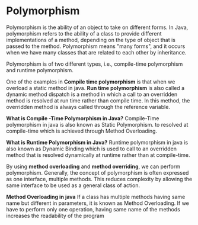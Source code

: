 # Polymorphism

Polymorphism is the ability of an object to take on different forms. In Java, polymorphism refers to the ability of a class to provide different implementations of a method, depending on the type of object that is passed to the method. Polymorphism means "many forms", and it occurs when we have many classes that are related to each other by inheritance.

Polymorphism is of two different types, i.e., compile-time polymorphism and runtime polymorphism.

One of the examples in **Compile time polymorphism** is that when we overload a static method in java. **Run time polymorphism** is also called a dynamic method dispatch is a method in which a call to an overridden method is resolved at run time rather than compile time. In this method, the overridden method is always called through the reference variable.

**What is Compile -Time Polymorphism in Java?**
Compile-Time polymorphism in java is also known as Static Polymorphism. to resolved at compile-time which is achieved through Method Overloading.

**What is Runtime Polymorphism in Java?**
Runtime polymorphism in java is also known as Dynamic Binding which is used to call to an overridden method that is resolved dynamically at runtime rather than at compile-time.

By using **method overloading** and **method overriding**, we can perform polymorphism. Generally, the concept of polymorphism is often expressed as one interface, multiple methods. This reduces complexity by allowing the same interface to be used as a general class of action.

**Method Overloading in java**
If a class
has multiple methods having same name but different in parameters, it is known as Method Overloading. If we have to perform only one operation, having same name of the methods increases the readability of the program
